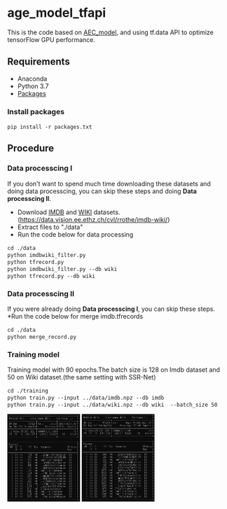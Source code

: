 # age_model_tfapi
This is the code based on [AEC_model](https://github.com/Soyuen/age_estimation_compact_model), and using tf.data API to optimize tensorFlow GPU performance.
## Requirements
* Anaconda
* Python 3.7
* [Packages](https://github.com/Soyuen/age_estimation_compact_model/blob/main/packages.txt)

### Install packages
```
pip install -r packages.txt
```
## Procedure
### Data processcing I
If you don't want to spend much time downloading these datasets and doing data processcing, you can skip these steps and doing **Data processcing II**.
* Download [IMDB](https://data.vision.ee.ethz.ch/cvl/rrothe/imdb-wiki/static/imdb_crop.tar) and [WIKI](https://data.vision.ee.ethz.ch/cvl/rrothe/imdb-wiki/static/wiki_crop.tar) datasets.(https://data.vision.ee.ethz.ch/cvl/rrothe/imdb-wiki/)
* Extract files to "./data"
* Run the code below for data processing
```
cd ./data
python imdbwiki_filter.py
python tfrecord.py
python imdbwiki_filter.py --db wiki
python tfrecord.py --db wiki
```
### Data processcing II
If you were already doing **Data processcing I**, you can skip these steps.
*Run the code below for merge imdb.tfrecords
```
cd ./data
python merge_record.py
```
### Training  model
Training model with 90 epochs.The batch size is 128 on Imdb dataset and 50 on Wiki dataset.(the same setting with SSR-Net)
```
cd ./training
python train.py --input ../data/imdb.npz --db imdb
python train.py --input ../data/wiki.npz --db wiki  --batch_size 50
```

<img src="https://github.com/Soyuen/picture/blob/main/gpu1.JPG" width = "166" height = "200" alt="result">
<img src="https://github.com/Soyuen/picture/blob/main/gpu2.JPG" width = "166" height = "200" alt="result">


